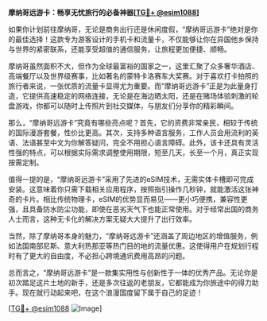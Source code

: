 **摩纳哥远游卡：畅享无忧旅行的必备神器[[TG💪+ @esim1088](https://t.me/s/esim1088)]**

如果你计划前往摩纳哥，无论是商务出行还是休闲度假，“摩纳哥远游卡”绝对是你的最佳选择！这款专为游客设计的手机卡和流量卡，不仅能够让你在异国他乡保持与世界的紧密联系，还能享受超值的通信服务，让旅程更加便捷、顺畅。

摩纳哥虽然面积不大，但作为全球最富裕的国家之一，这里汇聚了众多奢华酒店、高端餐厅以及世界级赛事，比如著名的蒙特卡洛赛车大奖赛。对于喜欢打卡拍照的旅行者来说，一张优质的流量卡显得尤为重要。而“摩纳哥远游卡”正是为此量身打造，它提供高速稳定的网络连接，无论是在海边晒太阳，还是在赌场体验刺激的轮盘游戏，你都可以随时上传照片到社交媒体，与朋友们分享你的精彩瞬间。

那么，“摩纳哥远游卡”究竟有哪些亮点呢？首先，它的资费非常亲民，相较于传统的国际漫游套餐，性价比更高。其次，支持多种语言服务，工作人员会用流利的英语、法语甚至中文为你解答疑问，完全不用担心语言障碍。此外，该卡还具有灵活性强的特点，可以根据实际需求调整使用期限，短至几天，长至一个月，真正实现按需定制。

值得一提的是，“摩纳哥远游卡”采用了先进的eSIM技术，无需实体卡槽即可完成安装。这意味着你只需下载相关应用程序，按照指引操作几秒钟，就能激活这张神奇的卡片。相比传统物理卡，eSIM的优势显而易见——更小巧便携，兼容性更强，且具备防水防尘功能，即使在恶劣天气下也能正常使用。对于经常出国的商务人士而言，这种无卡化的解决方案无疑大大提升了出行效率。

当然，除了摩纳哥本身的魅力，“摩纳哥远游卡”还涵盖了周边地区的增值服务，例如法国南部尼斯、意大利热那亚等热门目的地的流量优惠。这使得用户在规划行程时有了更大的自由度，不必担心跨境通讯费用高昂的问题。

总而言之，“摩纳哥远游卡”是一款集实用性与创新性于一体的优秀产品。无论你是初次踏足这片土地的新手，还是多次往返的老朋友，它都能成为你旅途中的得力助手。现在就行动起来吧，在这个浪漫国度留下属于自己的足迹！

[[TG💪+ @esim1088](https://t.me/s/esim1088) ![Image](https://i.postimg.cc/4NQfJmqS/Snipaste-2025-05-13-00-14-12.png)]